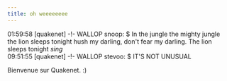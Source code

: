```yaml
---
title: oh weeeeeeee
---
```


01:59:58 [quakenet] -!- WALLOP snoop: $ In the jungle the mighty jungle the
lion sleeps tonight hush my darling, don't fear my darling. The lion sleeps
tonight *sing*  
09:51:55 [quakenet] -!- WALLOP stevoo: $ IT'S NOT UNUSUAL

Bienvenue sur Quakenet. :)

